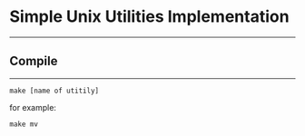 # Simple Unix Utilities Implementation
---


##  Compile
---
```
make [name of utitily]
```
for example:
```
make mv
```
